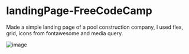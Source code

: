 # landingPage-FreeCodeCamp
Made a simple landing page of a pool construction company,  I used flex, grid, icons from fontawesome and media query.

![image](https://github.com/Fabri-dev/landingPage-FreeCodeCamp/assets/72052696/fc32a6e5-538a-41a2-9aa9-60616820bbe5)
